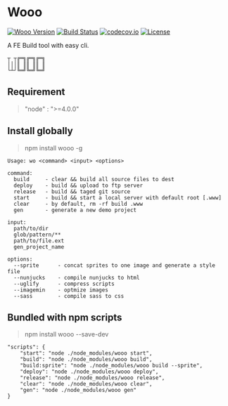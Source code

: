 # Wooo

[![Wooo Version](https://img.shields.io/npm/v/wooo.svg)](https://www.npmjs.com/package/wooo)
[![Build Status](https://travis-ci.org/keelii/wo.svg?branch=master)](https://travis-ci.org/keelii/wo)
[![codecov.io](https://codecov.io/github/keelii/wo/coverage.svg?branch=master)](https://codecov.io/github/keelii/wo?branch=master)
[![License](https://img.shields.io/npm/l/wooo.svg)](https://www.npmjs.com/package/wooo)

A FE Build tool with easy cli.

```
┬ ┬╔═╗╔═╗╔═╗
│││║ ║║ ║║ ║
└┴┘╚═╝╚═╝╚═╝
```

## Requirement

> "node" : ">=4.0.0"

## Install globally

> npm install wooo -g

```
Usage: wo <command> <input> <options>

command:
  build     - clear && build all source files to dest
  deploy    - build && upload to ftp server
  release   - build && taged git source
  start     - build && start a local server with default root [.www]
  clear     - by default, rm -rf build .www
  gen       - generate a new demo project

input:
  path/to/dir
  glob/pattern/**
  path/to/file.ext
  gen_project_name

options:
  --sprite      - concat sprites to one image and generate a style file
  --nunjucks    - compile nunjucks to html
  --uglify      - compress scripts
  --imagemin    - optmize images
  --sass        - compile sass to css
```

## Bundled with npm scripts

> npm install wooo --save-dev

```
"scripts": {
    "start": "node ./node_modules/wooo start",
    "build": "node ./node_modules/wooo build",
    "build:sprite": "node ./node_modules/wooo build --sprite",
    "deploy": "node ./node_modules/wooo deploy",
    "release": "node ./node_modules/wooo release",
    "clear": "node ./node_modules/wooo clear",
    "gen": "node ./node_modules/wooo gen"
}
```